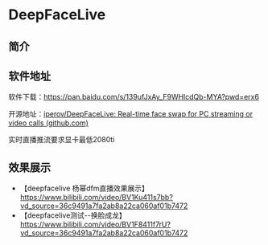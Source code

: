 # DeepFaceLive

## 简介

## 软件地址

软件下载：<https://pan.baidu.com/s/139ufJxAy_F9WHlcdQb-MYA?pwd=erx6>

开源地址：[iperov/DeepFaceLive: Real-time face swap for PC streaming or video calls (github.com)](https://github.com/iperov/DeepFaceLive)

实时直播推流要求显卡最低2080ti

## 效果展示

- 【deepfacelive 杨幂dfm直播效果展示】<https://www.bilibili.com/video/BV1Ku411s7bb?vd_source=36c9491a7fa2ab8a22ca060af01b7472>
- 【deepfacelive测试--换脸成龙】<https://www.bilibili.com/video/BV1F8411f7rU?vd_source=36c9491a7fa2ab8a22ca060af01b7472>
